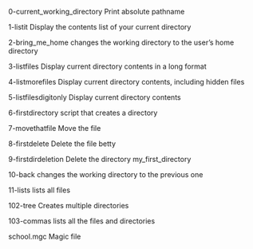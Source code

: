 0-current_working_directory
Print absolute pathname

1-listit
Display the contents list of your current directory

2-bring_me_home
changes the working directory to the user’s home directory

3-listfiles
Display current directory contents in a long format

4-listmorefiles
Display current directory contents, including hidden files

5-listfilesdigitonly
Display current directory contents

6-firstdirectory
script that creates a directory

7-movethatfile
Move the file

8-firstdelete
Delete the file betty

9-firstdirdeletion
Delete the directory my_first_directory

10-back
changes the working directory to the previous one

11-lists
lists all files

102-tree
Creates multiple directories

103-commas
lists all the files and directories

school.mgc
Magic file
